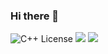 ### Hi there 👋

<!--
**m0khm/m0khm** is a ✨ _special_ ✨ repository because its `README.md` (this file) appears on your GitHub profile.

Here are some ideas to get you started:

- 🔭 I’m currently working on ...
- 🌱 I’m currently learning ...
- 👯 I’m looking to collaborate on ...
- 🤔 I’m looking for help with ...
- 💬 Ask me about ...
- 📫 How to reach me: ...
- 😄 Pronouns: ...
- ⚡ Fun fact: ...
-->

![C++ License](https://img.shields.io/badge/C++-blue.svg) ![](https://img.shields.io/badge/Python-green.svg) ![](https://img.shields.io/badge/C%23-violet.svg)
